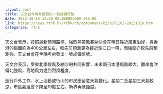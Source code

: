 ```yaml
---
layout: post
title: 天文台今晚考慮發出一號戒備信號
date: 2022-10-16 13:29:08.000000000 +08:00
link: https://news.rthk.hk/rthk/ch/component/k2/1671183-20221016.htm
categories: rthk
---
```


天文台表示，按照最新預測路徑，強烈熱帶風暴納沙會在明日靠近廣東沿岸，與香港的距離約為400公里左右，較先前預測更為接近珠江口一帶，而強度亦較先前預測強，天文台會在今晚考慮發出一號戒備信號。

天文台表示，受東北季候風及納沙的共同影響，未來兩日本港風勢頗大，離岸會吹偏北強風，高地風力達到烈風程度。

進行戶外工作、水上活動或行山的市民應留意天氣變化。星期二至星期三天氣較涼，市區氣溫會下降至19度左右，新界再低幾度。
